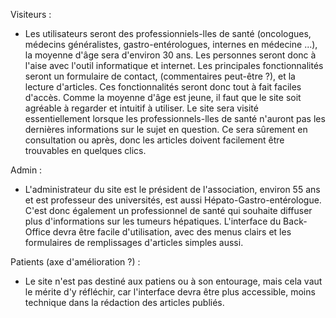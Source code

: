 Visiteurs :
- Les utilisateurs seront des professionniels-lles de santé (oncologues, médecins généralistes, gastro-entérologues, internes en médecine ...), la moyenne d'âge sera d'environ 30 ans. Les personnes seront donc à l'aise avec l'outil informatique et internet. Les principales fonctionnalités seront un formulaire de contact, (commentaires peut-être ?), et la lecture d'articles. Ces fonctionnalités seront donc tout à fait faciles d'accès. Comme la moyenne d'âge est jeune, il faut que le site soit agréable à regarder et intuitif à utiliser. Le site sera visité essentiellement lorsque les professionnels-lles de santé n'auront pas les dernières informations sur le sujet en question. Ce sera sûrement en consultation ou après, donc les articles doivent facilement être trouvables en quelques clics.

Admin : 
- L'administrateur du site est le président de l'association, environ 55 ans et est professeur des universités, est aussi Hépato-Gastro-entérologue. C'est donc également un professionnel de santé qui souhaite diffuser plus d'informations sur les tumeurs hépatiques. L'interface du Back-Office devra être facile d'utilisation, avec des menus clairs et les formulaires de remplissages d'articles simples aussi.


Patients (axe d'amélioration ?) :
- Le site n'est pas destiné aux patiens ou à son entourage, mais cela vaut le mérite d'y réfléchir, car l'interface devra être plus accessible, moins technique dans la rédaction des articles publiés.